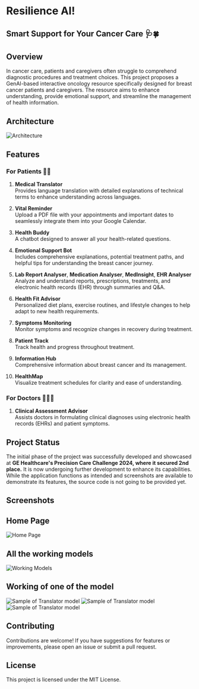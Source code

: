 # Resilience AI! 
## Smart Support for Your Cancer Care 🩺🍀

## Overview

In cancer care, patients and caregivers often struggle to comprehend diagnostic procedures and treatment choices. This project proposes a GenAI-based interactive oncology resource specifically designed for breast cancer patients and caregivers. The resource aims to enhance understanding, provide emotional support, and streamline the management of health information.

## Architecture 
![Architecture](assets/Arch.png)

## Features

### For Patients 🤒🏥

1. **Medical Translator**  
   Provides language translation with detailed explanations of technical terms to enhance understanding across languages.

2. **Vital Reminder**  
   Upload a PDF file with your appointments and important dates to seamlessly integrate them into your Google Calendar.

3. **Health Buddy**  
   A chatbot designed to answer all your health-related questions.

4. **Emotional Support Bot**  
   Includes comprehensive explanations, potential treatment paths, and helpful tips for understanding the breast cancer journey.

5. **Lab Report Analyser**, **Medication Analyser**, **MedInsight**, **EHR Analyser**  
   Analyze and understand reports, prescriptions, treatments, and electronic health records (EHR) through summaries and Q&A.

6. **Health Fit Advisor**  
   Personalized diet plans, exercise routines, and lifestyle changes to help adapt to new health requirements.

7. **Symptoms Monitoring**  
   Monitor symptoms and recognize changes in recovery during treatment.

8. **Patient Track**  
   Track health and progress throughout treatment.

9. **Information Hub**  
   Comprehensive information about breast cancer and its management.

10. **HealthMap**  
    Visualize treatment schedules for clarity and ease of understanding.

### For Doctors 👨🏻‍⚕️

1. **Clinical Assessment Advisor**  
   Assists doctors in formulating clinical diagnoses using electronic health records (EHRs) and patient symptoms.

## Project Status
The initial phase of the project was successfully developed and showcased at **GE Healthcare's Precision Care Challenge 2024, where it secured 2nd place.** It is now undergoing further development to enhance its capabilities.
While the application functions as intended and screenshots are available to demonstrate its features, the source code is not going to be provided yet.

## Screenshots

## Home Page
![Home Page](assets/home.png) 

## All the working models
![Working Models](assets/working_models.png)

## Working of one of the model
![Sample of Translator model](assets/translator.png)
![Sample of Translator model](assets/translator_input.png)
![Sample of Translator model](assets/translator_output.png)    



## Contributing

Contributions are welcome! If you have suggestions for features or improvements, please open an issue or submit a pull request.

## License

This project is licensed under the MIT License.
